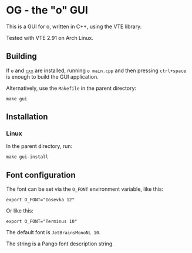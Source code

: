 # OG - the "o" GUI

This is a GUI for o, written in C++, using the VTE library.

Tested with VTE 2.91 on Arch Linux.

## Building

If `o` and [`cxx`](https://github.com/xyproto/cxx) are installed, running `o main.cpp` and then pressing `ctrl+space` is enough to build the GUI application.

Alternatively, use the `Makefile` in the parent directory:

    make gui

## Installation

### Linux

In the parent directory, run:

    make gui-install

## Font configuration

The font can be set via the `O_FONT` environment variable, like this:

    export O_FONT="Iosevka 12"

Or like this:

    export O_FONT="Terminus 10"

The default font is `JetBrainsMonoNL 10`.

The string is a Pango font description string.
